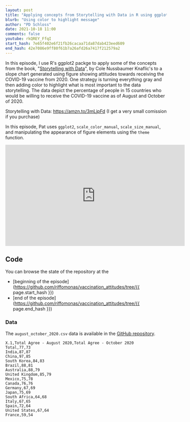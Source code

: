 ```yaml
---
layout: post
title: "Applying concepts from Storytelling with Data in R using ggplot2 (CC155)"
blurb: "Using color to highlight message"
author: "PD Schloss"
date: 2021-10-18 11:00
comments: false
youtube: rkQREY_FfqI
start_hash: 7e65f402e6f21fb26cacaa71da87dab423eed609
end_hash: 42e7086e9ff80f61b7a26afd26a7417f212579a2
---
```


In this episode, I use R's ggplot2 packge to apply some of the concepts from the book, "[Storytelling with Data](https://amzn.to/3mLjpFd)", by Cole Nussbaumer Knaflic's to a slope chart generated using figure showing attitudes towards receiving the COVID-19 vaccine from 2020. One strategy is turning everything gray and then adding color to highlight what is most important to the data storytelling. The data depict the percentage of people in 15 countries who would be willing to receive the COVID-19 vaccine as of August and October of 2020.

Storytelling with Data: https://amzn.to/3mLjpFd (I get a very small comission if you purchase)

In this episode, Pat uses `ggplot2`, `scale_color_manual`, `scale_size_manual`, and manipulating the appearance of figure elements using the `theme` function.


<iframe style="margin: 0 auto;display:block;" width="560" height="315" src="https://www.youtube.com/embed/{{ page.youtube }}" frameborder="0" allow="accelerometer; autoplay; encrypted-media; gyroscope; picture-in-picture" allowfullscreen></iframe>


## Code

You can browse the state of the repository at the
* [beginning of the episode](https://github.com/riffomonas/vaccination_attitudes/tree/{{ page.start_hash }})
* [end of the episode](https://github.com/riffomonas/vaccination_attitudes/tree/{{ page.end_hash }})


### Data

The `august_october_2020.csv` data is available in the [GitHub repository](https://raw.githubusercontent.com/riffomonas/vaccination_attitudes/3f39b9e09618144874ced760c9a6332498e3a19c/august_october_2020.csv).

```
X.1,Total Agree - August 2020,Total Agree - October 2020
Total,77,73
India,87,87
China,97,85
South Korea,84,83
Brazil,88,81
Australia,88,79
United Kingdom,85,79
Mexico,75,78
Canada,76,76
Germany,67,69
Japan,75,69
South Africa,64,68
Italy,67,65
Spain,72,64
United States,67,64
France,59,54
```
